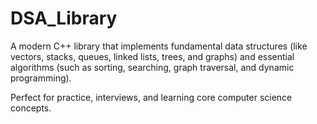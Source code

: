 # DSA_Library

A modern C++ library that implements fundamental data structures (like vectors, stacks, queues, linked lists, trees, and graphs) and essential algorithms (such as sorting, searching, graph traversal, and dynamic programming).

Perfect for practice, interviews, and learning core computer science concepts.
